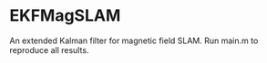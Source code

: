 # EKFMagSLAM
An extended Kalman filter for magnetic field SLAM. Run main.m to reproduce all results.

